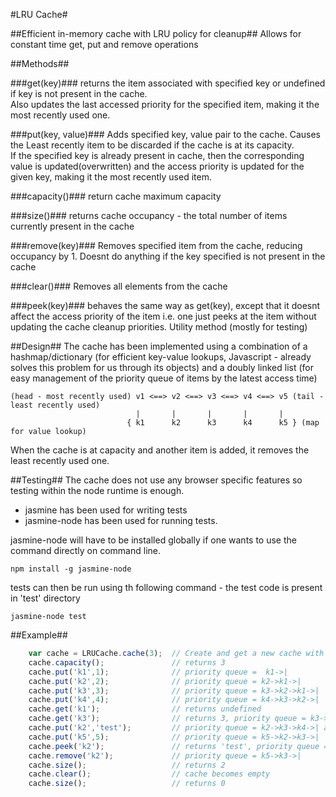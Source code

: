 #LRU Cache#

##Efficient in-memory cache with LRU policy for cleanup##
Allows for constant time get, put and remove operations

##Methods##

###get(key)###
returns the item associated with specified key or undefined if key is not present in the cache.    
Also updates the last accessed priority for the specified item, making it the most recently used one.

###put(key, value)###
Adds specified key, value pair to the cache. Causes the Least recently item to be discarded if the cache is at its capacity.    
If the specified key is already present in cache, then the corresponding value is updated(overwritten) and the access priority is updated for the given key, making it the most recently used item.

###capacity()###
return cache maximum capacity

###size()###
returns cache occupancy - the total number of items currently present in the cache

###remove(key)###
Removes specified item from the cache, reducing occupancy by 1. Doesnt do anything if the key specified is not present in the cache

###clear()###
Removes all elements from the cache

###peek(key)###
behaves the same way as get(key), except that it doesnt affect the access priority of the item i.e. one just peeks at the item without updating the cache cleanup priorities.
Utility method (mostly for testing)

##Design##
The cache has been implemented using a combination of a hashmap/dictionary (for efficient key-value lookups, Javascript - already solves this problem for us through its objects) and a doubly linked list (for easy management of the priority queue of items by the latest access time)

    (head - most recently used) v1 <==> v2 <==> v3 <==> v4 <==> v5 (tail - least recently used)
                                |       |       |       |       |
                              { k1      k2      k3      k4      k5 } (map for value lookup)

When the cache is at capacity and another item is added, it removes the least recently used one.

##Testing##
The cache does not use any browser specific features so testing within the node runtime is enough.    

* jasmine has been used for writing tests
* jasmine-node has been used for running tests.    

jasmine-node will have to be installed globally if one wants to use the command directly on command line.   
```shell
npm install -g jasmine-node
```

tests can then be run using th following command - the test code is present in 'test' directory        
```shell
jasmine-node test
```

##Example##
```Javascript
    var cache = LRUCache.cache(3);  // Create and get a new cache with a capacity of 3 items
    cache.capacity();               // returns 3
    cache.put('k1',1);              // priority queue =  k1->|
    cache.put('k2',2);              // priority queue = k2->k1->|
    cache.put('k3',3);              // priority queue = k3->k2->k1->|
    cache.put('k4',4);              // priority queue = k4->k3->k2->|
    cache.get('k1');                // returns undefined
    cache.get('k3');                // returns 3, priority queue = k3->k4->k2->|
    cache.put('k2','test');         // priority queue = k2->k3->k4->| and value associated with k2 becomes 'test'
    cache.put('k5',5);              // priority queue = k5->k2->k3->|
    cache.peek('k2');               // returns 'test', priority queue = k5->k2->k3->|
    cache.remove('k2');             // priority queue = k5->k3->|
    cache.size();                   // returns 2
    cache.clear();                  // cache becomes empty
    cache.size();                   // returns 0
```
